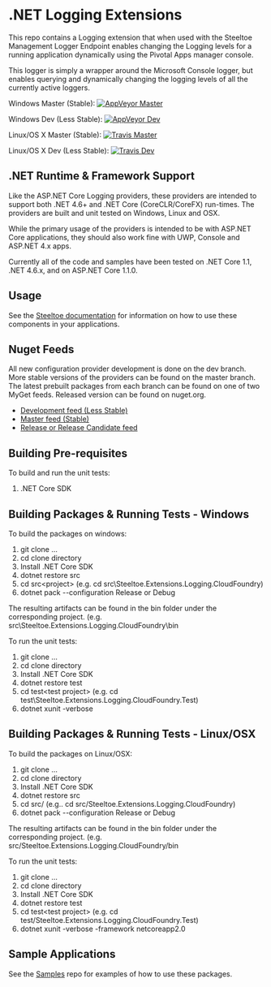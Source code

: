 # .NET Logging Extensions

This repo contains a Logging extension that when used with the Steeltoe Management Logger Endpoint enables changing the Logging levels for a running application dynamically using the Pivotal Apps manager console.

This logger is simply a wrapper around the Microsoft Console logger, but enables querying and dynamically changing the logging levels of all the currently active loggers.

Windows Master (Stable):  [![AppVeyor Master](https://ci.appveyor.com/api/projects/status/oj7275o04e7u2jk3/branch/master?svg=true)](https://ci.appveyor.com/project/steeltoe/Logging)

Windows Dev (Less Stable):  [![AppVeyor Dev](https://ci.appveyor.com/api/projects/status/oj7275o04e7u2jk3/branch/dev?svg=true)](https://ci.appveyor.com/project/steeltoe/logging)

Linux/OS X Master (Stable): [![Travis Master](https://travis-ci.org/SteeltoeOSS/Logging.svg?branch=master)](https://travis-ci.org/SteeltoeOSS/Logging)

Linux/OS X Dev (Less Stable): [![Travis Dev](https://travis-ci.org/SteeltoeOSS/Logging.svg?branch=dev)](https://travis-ci.org/SteeltoeOSS/Logging)

## .NET Runtime & Framework Support

Like the ASP.NET Core Logging providers, these providers are intended to support both .NET 4.6+ and .NET Core (CoreCLR/CoreFX) run-times.  The providers are built and unit tested on Windows, Linux and OSX.

While the primary usage of the providers is intended to be with ASP.NET Core applications, they should also work fine with UWP, Console and ASP.NET 4.x apps.

Currently all of the code and samples have been tested on .NET Core 1.1, .NET 4.6.x, and on ASP.NET Core 1.1.0.

## Usage

See the [Steeltoe documentation](https://steeltoe.io/) for information on how to use these components in your applications.

## Nuget Feeds

All new configuration provider development is done on the dev branch. More stable versions of the providers can be found on the master branch. The latest prebuilt packages from each branch can be found on one of two MyGet feeds. Released version can be found on nuget.org.

- [Development feed (Less Stable)](https://www.myget.org/gallery/steeltoedev)
- [Master feed (Stable)](https://www.myget.org/gallery/steeltoemaster)
- [Release or Release Candidate feed](https://www.nuget.org/)

## Building Pre-requisites

To build and run the unit tests:

1. .NET Core SDK

## Building Packages & Running Tests - Windows

To build the packages on windows:

1. git clone ...
2. cd clone directory
3. Install .NET Core SDK
4. dotnet restore src
5. cd src\<project> (e.g. cd src\Steeltoe.Extensions.Logging.CloudFoundry)
6. dotnet pack --configuration Release or Debug

The resulting artifacts can be found in the bin folder under the corresponding project. (e.g. src\Steeltoe.Extensions.Logging.CloudFoundry\bin

To run the unit tests:

1. git clone ...
2. cd clone directory
3. Install .NET Core SDK
4. dotnet restore test
5. cd test\<test project> (e.g. cd test\Steeltoe.Extensions.Logging.CloudFoundry.Test)
6. dotnet xunit -verbose

## Building Packages & Running Tests - Linux/OSX

To build the packages on Linux/OSX:

1. git clone ...
2. cd clone directory
3. Install .NET Core SDK
4. dotnet restore src
5. cd src/<project> (e.g.. cd src/Steeltoe.Extensions.Logging.CloudFoundry)
6. dotnet pack --configuration Release or Debug

The resulting artifacts can be found in the bin folder under the corresponding project. (e.g. src/Steeltoe.Extensions.Logging.CloudFoundry/bin

To run the unit tests:

1. git clone ...
2. cd clone directory
3. Install .NET Core SDK
4. dotnet restore test
5. cd test\<test project> (e.g. cd test/Steeltoe.Extensions.Logging.CloudFoundry.Test)
6. dotnet xunit -verbose -framework netcoreapp2.0

## Sample Applications

See the [Samples](https://github.com/SteeltoeOSS/Samples) repo for examples of how to use these packages.